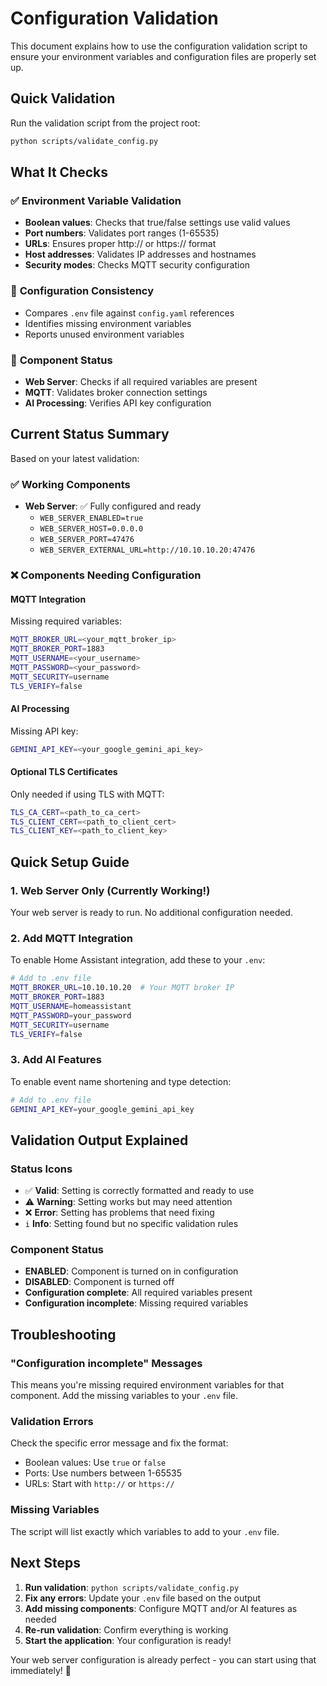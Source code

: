 # Configuration Validation

This document explains how to use the configuration validation script to ensure your environment variables and configuration files are properly set up.

## Quick Validation

Run the validation script from the project root:

```bash
python scripts/validate_config.py
```

## What It Checks

### ✅ **Environment Variable Validation**
- **Boolean values**: Checks that true/false settings use valid values
- **Port numbers**: Validates port ranges (1-65535)
- **URLs**: Ensures proper http:// or https:// format
- **Host addresses**: Validates IP addresses and hostnames
- **Security modes**: Checks MQTT security configuration

### 🔗 **Configuration Consistency**
- Compares `.env` file against `config.yaml` references
- Identifies missing environment variables
- Reports unused environment variables

### 🎯 **Component Status**
- **Web Server**: Checks if all required variables are present
- **MQTT**: Validates broker connection settings
- **AI Processing**: Verifies API key configuration

## Current Status Summary

Based on your latest validation:

### ✅ **Working Components**
- **Web Server**: ✅ Fully configured and ready
  - `WEB_SERVER_ENABLED=true`
  - `WEB_SERVER_HOST=0.0.0.0`
  - `WEB_SERVER_PORT=47476`
  - `WEB_SERVER_EXTERNAL_URL=http://10.10.10.20:47476`

### ❌ **Components Needing Configuration**

#### MQTT Integration
Missing required variables:
```bash
MQTT_BROKER_URL=<your_mqtt_broker_ip>
MQTT_BROKER_PORT=1883
MQTT_USERNAME=<your_username>
MQTT_PASSWORD=<your_password>
MQTT_SECURITY=username
TLS_VERIFY=false
```

#### AI Processing
Missing API key:
```bash
GEMINI_API_KEY=<your_google_gemini_api_key>
```

#### Optional TLS Certificates
Only needed if using TLS with MQTT:
```bash
TLS_CA_CERT=<path_to_ca_cert>
TLS_CLIENT_CERT=<path_to_client_cert>
TLS_CLIENT_KEY=<path_to_client_key>
```

## Quick Setup Guide

### 1. **Web Server Only** (Currently Working!)
Your web server is ready to run. No additional configuration needed.

### 2. **Add MQTT Integration**
To enable Home Assistant integration, add these to your `.env`:

```bash
# Add to .env file
MQTT_BROKER_URL=10.10.10.20  # Your MQTT broker IP
MQTT_BROKER_PORT=1883
MQTT_USERNAME=homeassistant
MQTT_PASSWORD=your_password
MQTT_SECURITY=username
TLS_VERIFY=false
```

### 3. **Add AI Features**
To enable event name shortening and type detection:

```bash
# Add to .env file
GEMINI_API_KEY=your_google_gemini_api_key
```

## Validation Output Explained

### Status Icons
- ✅ **Valid**: Setting is correctly formatted and ready to use
- ⚠️ **Warning**: Setting works but may need attention
- ❌ **Error**: Setting has problems that need fixing
- `i` **Info**: Setting found but no specific validation rules

### Component Status
- **ENABLED**: Component is turned on in configuration
- **DISABLED**: Component is turned off
- **Configuration complete**: All required variables present
- **Configuration incomplete**: Missing required variables

## Troubleshooting

### "Configuration incomplete" Messages
This means you're missing required environment variables for that component. Add the missing variables to your `.env` file.

### Validation Errors
Check the specific error message and fix the format:
- Boolean values: Use `true` or `false`
- Ports: Use numbers between 1-65535
- URLs: Start with `http://` or `https://`

### Missing Variables
The script will list exactly which variables to add to your `.env` file.

## Next Steps

1. **Run validation**: `python scripts/validate_config.py`
2. **Fix any errors**: Update your `.env` file based on the output
3. **Add missing components**: Configure MQTT and/or AI features as needed
4. **Re-run validation**: Confirm everything is working
5. **Start the application**: Your configuration is ready!

Your web server configuration is already perfect - you can start using that immediately! 🚀

